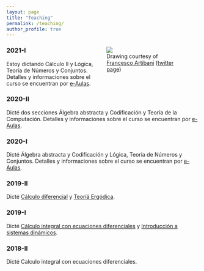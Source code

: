 ```yaml
---
layout: page
title: "Teaching"
permalink: /teaching/
author_profile: true
---
```


<figure style="float: right; width:40%; margin-left:2%; margin-bottom:2%; margin-top:2%;">
<img src="../images/topolino.jpg">
<figcaption>Drawing courtesy of <a href="https://www.facebook.com/francesco.artibani.90">Francesco Artibani</a> (<a href="https://twitter.com/Artibani1">twitter page</a>)</figcaption>
</figure>

### 2021-I
Estoy dictando Cálculo II y Lógica, Teoría de Números y Conjuntos.
Detalles y informaciones sobre el curso se encuentran por [e-Aulas](https://e-aulas.urosario.edu.co/).


### 2020-II
Dicté dos secciones Álgebra abstracta y Codificación y Teoría de la Computación.
Detalles y informaciones sobre el curso se encuentran por [e-Aulas](https://e-aulas.urosario.edu.co/).

### 2020-I
Dicté Álgebra abstracta y Codificación y Lógica, Teoría de Números y Conjuntos.
Detalles y informaciones sobre el curso se encuentran por [e-Aulas](https://e-aulas.urosario.edu.co/).

### 2019-II
Dicté [Cálculo diferencial](/teaching/calculo20192) y [Teoríá Ergódica](/teaching/te20192).

### 2019-I
Dicté [Cálculo integral con ecuaciones diferenciales](/teaching/calculo20191/) y [Introducción a sistemas dinámicos](/teaching/sisdin20191/).

### 2018-II
Dicté Calculo integral con ecuaciones diferenciales.
